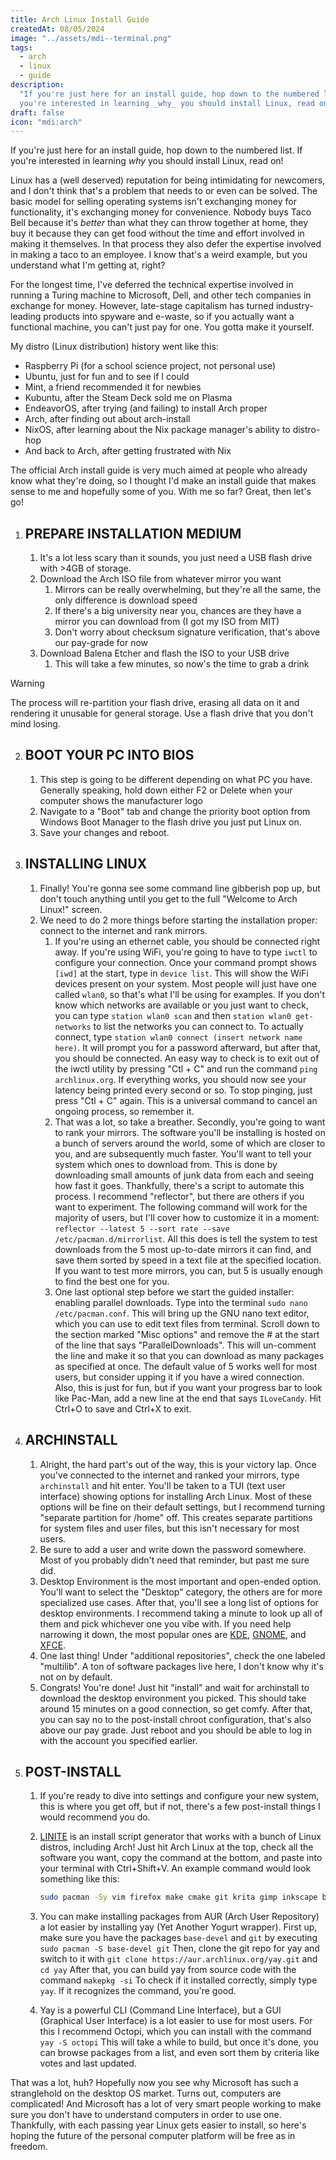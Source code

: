 ```yaml
---
title: Arch Linux Install Guide
createdAt: 08/05/2024
image: "../assets/mdi--terminal.png"
tags:
  - arch
  - linux
  - guide
description:
  "If you're just here for an install guide, hop down to the numbered list. If
  you're interested in learning _why_ you should install Linux, read on!"
draft: false
icon: "mdi:arch"
---
```


If you're just here for an install guide, hop down to the numbered list. If
you're interested in learning _why_ you should install Linux, read on!

Linux has a (well deserved) reputation for being intimidating for newcomers, and
I don't think that's a problem that needs to or even can be solved. The basic
model for selling operating systems isn't exchanging money for functionality,
it's exchanging money for convenience. Nobody buys Taco Bell because it's
_better_ than what they can throw together at home, they buy it because they can
get food without the time and effort involved in making it themselves. In that
process they also defer the expertise involved in making a taco to an employee.
I know that's a weird example, but you understand what I'm getting at, right?

For the longest time, I've deferred the technical expertise involved in running
a Turing machine to Microsoft, Dell, and other tech companies in exchange for
money. However, late-stage capitalism has turned industry-leading products into
spyware and e-waste, so if you actually want a functional machine, you can't
just pay for one. You gotta make it yourself.

My distro (Linux distribution) history went like this:

- Raspberry Pi (for a school science project, not personal use)
- Ubuntu, just for fun and to see if I could
- Mint, a friend recommended it for newbies
- Kubuntu, after the Steam Deck sold me on Plasma
- EndeavorOS, after trying (and failing) to install Arch proper
- Arch, after finding out about arch-install
- NixOS, after learning about the Nix package manager's ability to distro-hop
- And back to Arch, after getting frustrated with Nix

The official Arch install guide is very much aimed at people who already know
what they're doing, so I thought I'd make an install guide that makes sense to
me and hopefully some of you. With me so far? Great, then let's go!

1. ## PREPARE INSTALLATION MEDIUM
   1. It's a lot less scary than it sounds, you just need a USB flash drive with
      \>4GB of storage.
   2. Download the Arch ISO file from whatever mirror you want
      1. Mirrors can be really overwhelming, but they're all the same, the only
         difference is download speed
      2. If there's a big university near you, chances are they have a mirror
         you can download from (I got my ISO from MIT)
      3. Don't worry about checksum signature verification, that's above our
         pay-grade for now
   3. Download Balena Etcher and flash the ISO to your USB drive
      1. This will take a few minutes, so now's the time to grab a drink

> [!warning]
>
> The process will re-partition your flash drive, erasing all data on it and
> rendering it unusable for general storage. Use a flash drive that you don't
> mind losing.

2. ## BOOT YOUR PC INTO BIOS
   1. This step is going to be different depending on what PC you have.
      Generally speaking, hold down either F2 or Delete when your computer shows
      the manufacturer logo
   2. Navigate to a "Boot" tab and change the priority boot option from Windows
      Boot Manager to the flash drive you just put Linux on.
   3. Save your changes and reboot.
3. ## INSTALLING LINUX
   1. Finally! You're gonna see some command line gibberish pop up, but don't
      touch anything until you get to the full "Welcome to Arch Linux!" screen.
   2. We need to do 2 more things before starting the installation proper:
      connect to the internet and rank mirrors.
      1. If you're using an ethernet cable, you should be connected right away.
         If you're using WiFi, you're going to have to type `iwctl` to configure
         your connection. Once your command prompt shows `[iwd]` at the start,
         type in `device list`. This will show the WiFi devices present on your
         system. Most people will just have one called `wlan0`, so that's what
         I'll be using for examples. If you don't know which networks are
         available or you just want to check, you can type `station wlan0 scan`
         and then `station wlan0 get-networks` to list the networks you can
         connect to. To actually connect, type
         `station wlan0 connect (insert network name here)`. It will prompt you
         for a password afterward, but after that, you should be connected. An
         easy way to check is to exit out of the iwctl utility by pressing
         "Ctl + C" and run the command `ping archlinux.org`. If everything
         works, you should now see your latency being printed every second or
         so. To stop pinging, just press "Ctl + C" again. This is a universal
         command to cancel an ongoing process, so remember it.
      2. That was a lot, so take a breather. Secondly, you're going to want to
         rank your mirrors. The software you'll be installing is hosted on a
         bunch of servers around the world, some of which are closer to you, and
         are subsequently much faster. You'll want to tell your system which
         ones to download from. This is done by downloading small amounts of
         junk data from each and seeing how fast it goes. Thankfully, there's a
         script to automate this process. I recommend "reflector", but there are
         others if you want to experiment. The following command will work for
         the majority of users, but I'll cover how to customize it in a moment:
         `reflector --latest 5 --sort rate --save /etc/pacman.d/mirrorlist`. All
         this does is tell the system to test downloads from the 5 most
         up-to-date mirrors it can find, and save them sorted by speed in a text
         file at the specified location. If you want to test more mirrors, you
         can, but 5 is usually enough to find the best one for you.
      3. One last optional step before we start the guided installer: enabling
         parallel downloads. Type into the terminal
         `sudo nano /etc/pacman.conf`. This will bring up the GNU nano text
         editor, which you can use to edit text files from terminal. Scroll down
         to the section marked "Misc options" and remove the # at the start of
         the line that says "ParallelDownloads". This will un-comment the line
         and make it so that you can download as many packages as specified at
         once. The default value of 5 works well for most users, but consider
         upping it if you have a wired connection. Also, this is just for fun,
         but if you want your progress bar to look like Pac-Man, add a new line
         at the end that says `ILoveCandy`. Hit Ctrl+O to save and Ctrl+X to
         exit.
4. ## ARCHINSTALL
   1. Alright, the hard part's out of the way, this is your victory lap. Once
      you've connected to the internet and ranked your mirrors, type
      `archinstall` and hit enter. You'll be taken to a TUI (text user
      interface) showing options for installing Arch Linux. Most of these
      options will be fine on their default settings, but I recommend turning
      "separate partition for /home" off. This creates separate partitions for
      system files and user files, but this isn't necessary for most users.
   2. Be sure to add a user and write down the password somewhere. Most of you
      probably didn't need that reminder, but past me sure did.
   3. Desktop Environment is the most important and open-ended option. You'll
      want to select the "Desktop" category, the others are for more specialized
      use cases. After that, you'll see a long list of options for desktop
      environments. I recommend taking a minute to look up all of them and pick
      whichever one you vibe with. If you need help narrowing it down, the most
      popular ones are [KDE](https://kde.org/), [GNOME](https://www.gnome.org/),
      and [XFCE](https://xfce.org/).
   4. One last thing! Under "additional repositories", check the one labeled
      "multilib". A ton of software packages live here, I don't know why it's
      not on by default.
   5. Congrats! You're done! Just hit "install" and wait for archinstall to
      download the desktop environment you picked. This should take around 15
      minutes on a good connection, so get comfy. After that, you can say no to
      the post-install chroot configuration, that's also above our pay grade.
      Just reboot and you should be able to log in with the account you
      specified earlier.
5. ## POST-INSTALL

   1. If you're ready to dive into settings and configure your new system, this
      is where you get off, but if not, there's a few post-install things I
      would recommend you do.
   2. [LINITE](https://jplsek.github.io/Linite/) is an install script generator
      that works with a bunch of Linux distros, including Arch! Just hit Arch
      Linux at the top, check all the software you want, copy the command at the
      bottom, and paste into your terminal with Ctrl+Shift+V. An example command
      would look something like this:

      ```bash title="bash"
      sudo pacman -Sy vim firefox make cmake git krita gimp inkscape blender libreoffice vlc audacity thunderbird steam wine zsh
      ```

   3. You can make installing packages from AUR (Arch User Repository) a lot
      easier by installing yay (Yet Another Yogurt wrapper). First up, make sure
      you have the packages `base-devel` and `git` by executing
      `sudo pacman -S base-devel git` Then, clone the git repo for yay and
      switch to it with `git clone https://aur.archlinux.org/yay.git` and
      `cd yay` After that, you can build yay from source code with the command
      `makepkg -si` To check if it installed correctly, simply type `yay`. If it
      recognizes the command, you're good.
   4. Yay is a powerful CLI (Command Line Interface), but a GUI (Graphical User
      Interface) is a lot easier to use for most users. For this I recommend
      Octopi, which you can install with the command `yay -S octopi` This will
      take a while to build, but once it's done, you can browse packages from a
      list, and even sort them by criteria like votes and last updated.

That was a lot, huh? Hopefully now you see why Microsoft has such a stranglehold
on the desktop OS market. Turns out, computers are complicated! And Microsoft
has a lot of very smart people working to make sure you don't have to understand
computers in order to use one. Thankfully, with each passing year Linux gets
easier to install, so here's hoping the future of the personal computer platform
will be free as in freedom.
